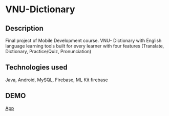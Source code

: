 # VNU-Dictionary
## Description
Final project of Mobile Development course. VNU- Dictionary
with English language learning tools built for every learner with four features
(Translate, Dictionary, Practice/Quiz, Pronunciation)
## Technologies used
Java, Android, MySQL, Firebase, ML Kit firebase
## DEMO 
[App](https://youtu.be/VzB-P3mXrO4)
